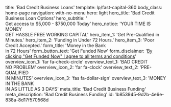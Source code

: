 title: 'Bad Credit Business Loans'
template: lp/fast-capital-360
body_class: home-page
navigation: with-no-menu
hero: light
hero_title: 'Bad Credit Business Loan Options'
hero_subtitle: '</br>Get access to $5,000 - $750,000 Today'
hero_notice: 'YOUR TIME IS MONEY</br>GET HASSLE FREE WORKING CAPITAL'
hero_item_1: 'Get Pre-Qualified in Minutes.'
hero_item_2: 'Funding in Under 72 Hours.'
hero_item_3: 'Poor Credit Accepted.'
form_title: 'Money in the Bank</br>in 72 Hours'
form_button_text: 'Get Funded Now'
form_disclaimer: '<a href="/terms-of-use" target="_blank">By clicking "Get Funded Now" I agree to all <span>terms and conditions</span></a>'
overview_icon_1: 'far fa-check-circle'
overview_text_1: 'BAD CREDIT</br>NO PROBLEM'
overview_icon_2: 'far fa-clock'
overview_text_2: 'PRE-QUALIFIED</br>IN MINUTES'
overview_icon_3: 'fas fa-dollar-sign'
overview_text_3: 'MONEY IN THE BANK</br>IN AS LITTLE AS 3 DAYS'
meta_title: 'Bad Credit Business Funding'
meta_description: 'Bad Credit Business Funding'
id: 1b853945-9d2b-4e6e-838a-8d17f570568d
